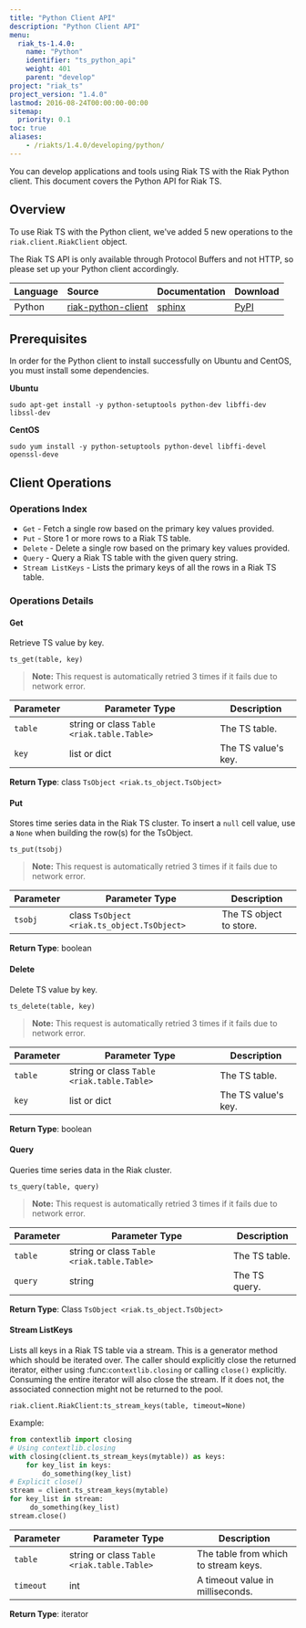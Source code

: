 ```yaml
---
title: "Python Client API"
description: "Python Client API"
menu:
  riak_ts-1.4.0:
    name: "Python"
    identifier: "ts_python_api"
    weight: 401
    parent: "develop"
project: "riak_ts"
project_version: "1.4.0"
lastmod: 2016-08-24T00:00:00-00:00
sitemap:
  priority: 0.1
toc: true
aliases:
    - /riakts/1.4.0/developing/python/
---
```


You can develop applications and tools using Riak TS with the Riak Python client. This document covers the Python API for Riak TS.

## Overview

To use Riak TS with the Python client, we've added 5 new operations to the `riak.client.RiakClient` object.

The Riak TS API is only available through Protocol Buffers and not HTTP, so please set up your Python client accordingly.

Language | Source | Documentation | Download
:--------|:-------|:--------------|:--------
Python | [riak-python-client](https://github.com/basho/riak-python-client) | [sphinx](http://basho.github.com/riak-python-client) | [PyPI](http://pypi.python.org/pypi?:action=display&name=riak#downloads)

## Prerequisites

In order for the Python client to install successfully on Ubuntu and CentOS, you must install some dependencies.

**Ubuntu**

```
sudo apt-get install -y python-setuptools python-dev libffi-dev libssl-dev
```

**CentOS**

```
sudo yum install -y python-setuptools python-devel libffi-devel openssl-deve
```

## Client Operations

### Operations Index

 * `Get` - Fetch a single row based on the primary key values provided.
 * `Put` - Store 1 or more rows to a Riak TS table.
 * `Delete` - Delete a single row based on the primary key values provided.
 * `Query` - Query a Riak TS table with the given query string.
 * `Stream ListKeys` - Lists the primary keys of all the rows in a Riak TS table.

### Operations Details

#### Get

Retrieve TS value by key.

`ts_get(table, key)`

>**Note:** This request is automatically retried 3 times if it fails due to network error.

|Parameter| Parameter Type                             | Description                 |
|---------|--------------------------------------------|-----------------------------|
|`table`  | string or class `Table <riak.table.Table>` | The TS table.       |
|`key  `  | list or dict                               | The TS value's key. |

**Return Type**: class `TsObject <riak.ts_object.TsObject>`

#### Put

Stores time series data in the Riak TS cluster.
To insert a `null` cell value, use a `None` when building the row(s) for the TsObject.

`ts_put(tsobj)`

>**Note:** This request is automatically retried 3 times if it fails due to network error.

|Parameter| Parameter Type                             | Description                      |
|---------|--------------------------------------------|----------------------------------|
|`tsobj`  | class `TsObject <riak.ts_object.TsObject>` | The TS object to store. |

**Return Type**: boolean

#### Delete

Delete TS value by key.

`ts_delete(table, key)`

>**Note:** This request is automatically retried 3 times if it fails due to network error.

|Parameter| Parameter Type                             | Description                 |
|---------|--------------------------------------------|-----------------------------|
|`table`  | string or class `Table <riak.table.Table>` | The TS table.       |
|`key  `  | list or dict                               | The TS value's key. |

**Return Type**: boolean

#### Query

Queries time series data in the Riak cluster.

`ts_query(table, query)`

>**Note:** This request is automatically retried 3 times if it fails due to network error.

|Parameter| Parameter Type                             | Description          |
|---------|--------------------------------------------|----------------------|
|`table`  | string or class `Table <riak.table.Table>` | The TS table.|
|`query`  | string                                     | The TS query.|

**Return Type**: Class `TsObject <riak.ts_object.TsObject>`

#### Stream ListKeys

Lists all keys in a Riak TS table via a stream. This is a
generator method which should be iterated over. The caller should explicitly close the returned iterator, either using :func:`contextlib.closing` or calling `close()`
explicitly. Consuming the entire iterator will also close the stream. If it does not, the associated connection might not be returned to the pool.

`riak.client.RiakClient:ts_stream_keys(table, timeout=None)`

Example:

```python
from contextlib import closing
# Using contextlib.closing
with closing(client.ts_stream_keys(mytable)) as keys:
    for key_list in keys:
        do_something(key_list)
# Explicit close()
stream = client.ts_stream_keys(mytable)
for key_list in stream:
     do_something(key_list)
stream.close()
```

|Parameter| Parameter Type                             | Description                         |
|---------|--------------------------------------------|-------------------------------------|
|`table`  | string or class `Table <riak.table.Table>` | The table from which to stream keys. |
|`timeout`| int                                        | A timeout value in milliseconds.     |

**Return Type**: iterator
